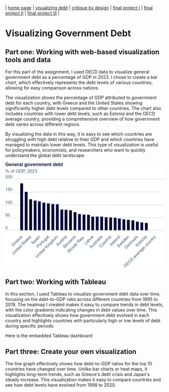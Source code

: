 | [home page](https://aishwaryapramod99.github.io/Aishwarya_Portfolio/) | [visualizing debt](visualizing-government-debt) | [critique by design](critique-by-design) | [final project I](final-project-part-one) | [final project II](final-project-part-two) | [final project III](final-project-part-three) |

# Visualizing Government Debt

## Part one: Working with web-based visualization tools and data

For this part of the assignment, I used OECD data to visualize general government debt as a percentage of GDP in 2023. I chose to create a bar chart, which effectively represents the debt levels of various countries, allowing for easy comparison across nations.

The visualization shows the percentage of GDP attributed to government debt for each country, with Greece and the United States showing significantly higher debt levels compared to other countries. The chart also includes countries with lower debt levels, such as Estonia and the OECD average country, providing a comprehensive overview of how government debt varies across different regions.

By visualizing the data in this way, it is easy to see which countries are struggling with high debt relative to their GDP and which countries have managed to maintain lower debt levels. This type of visualization is useful for policymakers, economists, and researchers who want to quickly understand the global debt landscape.

![Part 1 Visualization](/Part1.png) <!-- Ensure the image is correctly referenced with the proper path -->

## Part two: Working with Tableau

In this section, I used Tableau to visualize government debt data over time, focusing on the debt-to-GDP ratio across different countries from 1995 to 2019. The heatmap I created makes it easy to compare trends in debt levels, with the color gradients indicating changes in debt values over time. This visualization effectively shows how government debt evolved in each country and highlights countries with particularly high or low levels of debt during specific periods.

Here is the embedded Tableau dashboard

<script type='module' 
src='https://us-east-1.online.tableau.com/javascripts/api/tableau.embedding.3.latest.min.js'>
</script>
<tableau-viz 
  id='tableau-viz'
  src='https://us-east-1.online.tableau.com/t/aponnamp-b2a709220c/views/VisualizingGovernmentDebt/VisualizingGovernmentDebt'
  width='768'
  height='547'
  hide-tabs
  toolbar='bottom' >
</tableau-viz>

## Part three: Create your own visualization

The line graph effectively shows how debt-to-GDP ratios for the top 10 countries have changed over time. Unlike bar charts or heat maps, it highlights long-term trends, such as Greece's debt crisis and Japan's steady increase. This visualization makes it easy to compare countries and see how debt levels have evolved from 1998 to 2020.

<script type='module' 
src='https://us-east-1.online.tableau.com/javascripts/api/tableau.embedding.3.latest.min.js'>
</script>
<tableau-viz 
  id='tableau-viz'
  src='https://us-east-1.online.tableau.com/t/aponnamp-b2a709220c/views/LineChart-Debt-to-GDPTrends/Debt-to-GDPTrendsTop10Countriesfrom1998to2020'
  width='768'
  height='547'
  hide-tabs
  toolbar='bottom' >
</tableau-viz>
